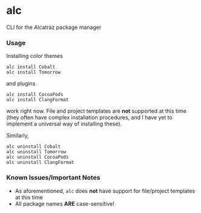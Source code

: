 alc
===

CLI for the Alcatraz package manager

### Usage


Installing color themes

```
alc install Cobalt
alc install Tomorrow
```

and plugins

```
alc install CocoaPods
alc install ClangFormat
```

work right now. File and project templates are **not** supported at this time (they often have complex installation procedures, and I have yet to implement a universal way of installing these).

Similarly,

```
alc uninstall Cobalt
alc uninstall Tomorrow
alc uninstall CocoaPods
alc uninstall ClangFormat
```

### Known Issues/Important Notes

* As aforementioned, `alc` does **not** have support for file/project templates at this time
* All package names **ARE** case-sensitive!
